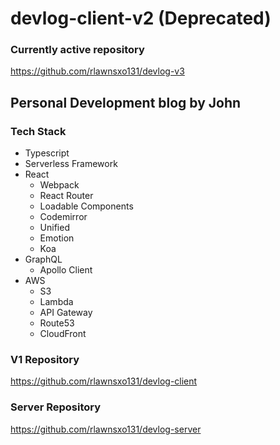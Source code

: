 # devlog-client-v2 (Deprecated)
### Currently active repository
https://github.com/rlawnsxo131/devlog-v3
## Personal Development blog by John

### Tech Stack
* Typescript
* Serverless Framework
* React
  * Webpack
  * React Router
  * Loadable Components
  * Codemirror
  * Unified
  * Emotion
  * Koa
* GraphQL
  * Apollo Client
* AWS
  * S3
  * Lambda
  * API Gateway
  * Route53
  * CloudFront

### V1 Repository
<https://github.com/rlawnsxo131/devlog-client>

### Server Repository
<https://github.com/rlawnsxo131/devlog-server>

